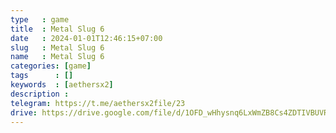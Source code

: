```yaml
---
type   : game
title  : Metal Slug 6
date   : 2024-01-01T12:46:15+07:00
slug   : Metal Slug 6
name   : Metal Slug 6
categories: [game]
tags      : []
keywords  : [aethersx2]
description : 
telegram: https://t.me/aethersx2file/23
drive: https://drive.google.com/file/d/1OFD_wHhysnq6LxWmZB8Cs4ZDTIVBUVRY/view?usp=drivesdk
---
```



